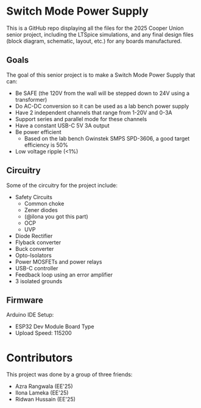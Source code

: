# Switch Mode Power Supply

This is a GitHub repo displaying all the files for the 2025 Cooper Union senior project, including the LTSpice simulations, and any final design files (block diagram, schematic, layout, etc.) for any boards manufactured. 

## Goals
The goal of this senior project is to make a Switch Mode Power Supply that can:
- Be SAFE (the 120V from the wall will be stepped down to 24V using a transformer)
- Do AC-DC conversion so it can be used as a lab bench power supply
- Have 2 independent channels that range from 1-20V and 0-3A
- Support series and parallel mode for these channels
- Have a constant USB-C 5V 3A output
- Be power efficient
    - Based on the lab bench Gwinstek SMPS SPD-3606, a good target efficiency is 50%
- Low voltage ripple (<1%)

## Circuitry
Some of the circuitry for the project include:
- Safety Circuits
    - Common choke
    - Zener diodes
    - (@ilona you got this part)
    - OCP
    - UVP
- Diode Rectifier
- Flyback converter
- Buck converter
- Opto-Isolators
- Power MOSFETs and power relays
- USB-C controller
- Feedback loop using an error amplifier
- 3 isolated grounds

## Firmware
Arduino IDE Setup:
- ESP32 Dev Module Board Type
- Upload Speed: 115200

# Contributors
This project was done by a group of three friends:
- Azra Rangwala (EE'25)
- Ilona Lameka (EE'25)
- Ridwan Hussain (EE'25)
